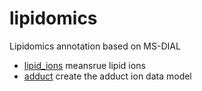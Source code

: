 ﻿# lipidomics

Lipidomics annotation based on MS-DIAL

+ [lipid_ions](lipidomics/lipid_ions.1) meansrue lipid ions
+ [adduct](lipidomics/adduct.1) create the adduct ion data model
